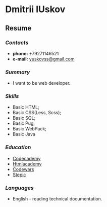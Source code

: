 # **Dmitrii IUskov**

## **Resume**

### ***Contacts***
- **phone:** +79271146521
- **e-mail:** yuskovss@gmail.com

### ***Summary***

- I want to be web developer.

### ***Skills***
- Basic HTML;
- Basic CSS(Less, Scss);
- Basic SQL;
- Basic Pug;
- Basic WebPack;
- Basic Java

### ***Education***
- [Codecademy](https://www.codecademy.com/profiles/Dmitrii-IUskov)
- [Htmlacademy](https://htmlacademy.ru/profile/id101411)
- [Codewars](https://www.codewars.com/users/int_21h)
- [Stepic](https://stepik.org/users/47794686/certificates)

### ***Languages***
- English - reading technical documentation.
